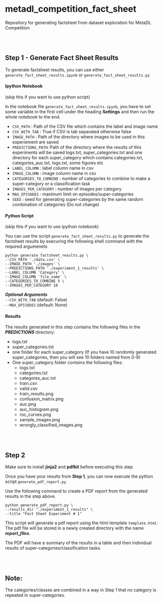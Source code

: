 # metadl_competition_fact_sheet
Repository for generating factsheet from dataset exploration for MetaDL Competition


<br>
<br>

## Step 1 - Generate Fact Sheet Results

To generate factsheet results, you can use either `generate_fact_sheet_results.ipynb` or `generate_fact_sheet_results.py` 


#### Ipython Notebook 
(skip this if you want to use python script)

In the notebook file `generate_fact_sheet_results.ipynb`, you have to set some variable in the first cell under the heading **Settings** and then run the whole notebook to the end.

- `CSV_PATH` : Path of the CSV file which contains the label and image name
- `CSV_WITH_TAB` : True if CSV is tab separated otherwise false
- `IMAGE_PATH` : Path of the directory where images to be used in this experiement are saved
- `PREDICTIONS_PATH`: Path of the directory where the results of this experiments will be saved logs.txt, super_categories.txt and one directory for each super_category which contains categories.txt, categories_auc.txt, logs.txt, some figures etc 
- `LABEL_COLUMN` : label column name in csv
- `IMAGE_COLUMN` : image column name in csv
- `CATEGORIES_TO_COMBINE` : number of categories to combine to make a super-category or a classification task
- `IMAGES_PER_CATEGORY` : number of images per category
- `MAX_EPISODES` : maximum limit on episodes/super-categories
- `SEED` : seed for generating super-categories by the same random combination of categories (Do not change)


#### Python Script
(skip this if you want to use ipython notebook)

You can use the script `generate_fact_sheet_results.py` to generate the factsheet results by execuring the following shell command with the required argumenets
 
```
python generate_factsheet_results.py \
--CSV_PATH './data.csv' \
--IMAGE_PATH './images' \
--PREDICTIONS_PATH './experiment_1_results' \
--LABEL_COLUMN 'Category' \
--IMAGE_COLUMN 'file_name' \
--CATEGORIES_TO_COMBINE 5 \
--IMAGES_PER_CATEGORY 10
```

***Optional Arguments***  
`--CSV_WITH_TAB` (default: False)  
`--MAX_EPISODES` (default: None)  



#### Results
The results generated in this step contains the following files in the ***PREDICTIONS*** directory:

- logs.txt
- super_categories.txt
- one folder for each super_category (If you have 10 randomly generated super_categories, then you will see 10 folders named from 0-9)
- One super_category folder contains the following files:
    - logs.txt
    - categories.txt
    - categores_auc.txt
    - train.csv
    - valid.csv
    - train_results.png
    - confusion_matrix.png
    - auc.png
    - auc_histogram.png
    - roc_curves.png
    - sample_images.png
    - wrongly_classified_images.png



<br>
<br>


## Step 2

Make sure to install **jinja2** and **pdfkit** before executing this step

Once you have your results from **Step 1**, you can now execute the python script `generate_pdf_report.py`.

Use the following command to create a PDF report from the generated results in the step above.

```
python generate_pdf_report.py \
--results_dir "./experiment_1_results" \
--title "Fact Sheet Experiment # 1"
```

This script will generate a pdf report using the html template `template.html`. The pdf file will be stored in a newly created directory with the name ***report_files***.

The PDF will have a summary of the results in a table and then individual results of super-categories/classification tasks.



<br>
<br>

## Note:
The categories/classes are combined in a way in Step 1 that no category is repeated in super-categories.  
